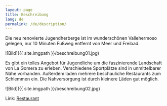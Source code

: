 ```yaml
---
layout: page
title: Beschreibung 
lang: de
permalink: /de/description/
---
```

Die neu renovierte Jugendherberge ist im wunderschönen Vallehermoso gelegen, nur 10 Minuten Fußweg entfernt von Meer und Freibad.

![Bild]({{ site.imgpath }}/beschreibung01.jpg)

Es gibt ein tolles Angebot für Jugendliche um die faszinierende Landschaft von La Gomera zu erleben. Verschiedene Sportplätze sind in unmittelbarer Nähe vorhanden. Außerdem laden mehrere beschauliche Restaurants zum Schlemmen ein. Die Nahversorgung ist durch kleinere Läden gut möglich. 

![Bild]({{ site.imgpath }}/beschreibung02.jpg)

Link: [Restaurant](http://www.tripadvisor.de/Restaurants-g1024999-Vallehermoso_La_Gomera_Canary_Islands.html)

